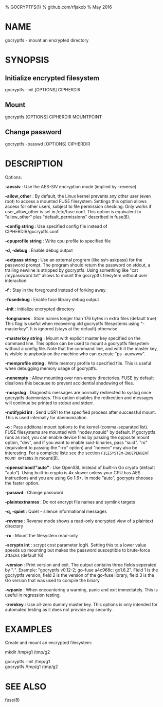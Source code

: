 % GOCRYPTFS(1)
% github.com/rfjakob
% May 2016

NAME
====

gocryptfs - mount an encrypted directory

SYNOPSIS
========

Initialize encrypted filesystem
-------------------------------

gocryptfs -init [OPTIONS] CIPHERDIR

Mount
-----

gocryptfs [OPTIONS] CIPHERDIR MOUNTPOINT

Change password
---------------

gocryptfs -passwd [OPTIONS] CIPHERDIR

DESCRIPTION
===========

Options:

**-aessiv**
:	Use the AES-SIV encryption mode (implied by -reverse)

**-allow_other**
:	By default, the Linux kernel prevents any other user (even root) to
access a mounted FUSE filesystem. Settings this option allows access for
other users, subject to file permission checking. Only works if
user_allow_other is set in /etc/fuse.conf. This option is equivalent to
"allow_other" plus "default_permissions" described in fuse(8).

**-config string**
:	Use specified config file instead of CIPHERDIR/gocryptfs.conf

**-cpuprofile string**
:	Write cpu profile to specified file

**-d, -debug**
:	Enable debug output

**-extpass string**
:	Use an external program (like ssh-askpass) for the password prompt.
The program should return the password on stdout, a trailing newline is
stripped by gocryptfs. Using something like "cat /mypassword.txt" allows
to mount the gocryptfs filesytem without user interaction.

**-f**
:	Stay in the foreground instead of forking away.

**-fusedebug**
:	Enable fuse library debug output

**-init**
:	Initialize encrypted directory

**-longnames**
:	Store names longer than 176 bytes in extra files (default true)
This flag is useful when recovering old gocryptfs filesystems using
"-masterkey". It is ignored (stays at the default) otherwise.

**-masterkey string**
:	Mount with explicit master key specified on the command line. This
option can be used to mount a gocryptfs filesystem without a config file.
Note that the command line, and with it the master key, is visible to
anybody on the machine who can execute "ps -auxwww".

**-memprofile string**
:	Write memory profile to specified file. This is useful when debugging
memory usage of gocryptfs.

**-nonempty**
:	Allow mounting over non-empty directories. FUSE by default disallows
this because to prevent accidential shadowing of files.

**-nosyslog**
:	Diagnostic messages are normally redirected to syslog once gocryptfs
daemonizes. This option disables the redirection and messages will
continue be printed to stdout and stderr.

**-notifypid int**
:	Send USR1 to the specified process after successful mount. This is
used internally for daemonization.

**-o**
: Pass additonal mount options to the kernel (comma-separated list).
FUSE filesystems are mounted with "nodev,nosuid" by default. If gocryptfs
runs as root, you can enable device files by passing the opposite mount option,
"dev", and if you want to enable suid-binaries, pass "suid".
"ro" (equivalent to passing the "-ro" option) and "noexec" may also be
interesting. For a complete liste see the section
`FILESYSTEM-INDEPENDENT MOUNT OPTIONS` in mount(8).

**-openssl bool/"auto"**
:	Use OpenSSL instead of built-in Go crypto (default "auto"). Using
built-in crypto is 4x slower unless your CPU has AES instructions and
you are using Go 1.6+. In mode "auto", gocrypts chooses the faster
option.

**-passwd**
:	Change password

**-plaintextnames**
:	Do not encrypt file names and symlink targets

**-q, -quiet**
:	Quiet - silence informational messages

**-reverse**
:	Reverse mode shows a read-only encrypted view of a plaintext
directory

**-ro**
:	Mount the filesystem read-only

**-scryptn int**
:	scrypt cost parameter logN. Setting this to a lower value speeds up
mounting but makes the password susceptible to brute-force attacks (default 16)

**-version**
:	Print version and exit. The output contains three fields seperated by
";". Example: "gocryptfs v0.12-2; go-fuse a4c968c; go1.6.2".
Field 1 is the gocryptfs version, field 2 is the version of the go-fuse
library, field 3 is the Go version that was used to compile the binary.

**-wpanic**
:	When encountering a warning, panic and exit immediately. This is
useful in regression testing.

**-zerokey**
:	Use all-zero dummy master key. This options is only intended for
automated testing as it does not provide any security.


EXAMPLES
========

Create and mount an encrypted filesystem:

mkdir /tmp/g1 /tmp/g2

gocryptfs -init /tmp/g1  
gocryptfs /tmp/g1 /tmp/g2


SEE ALSO
========
fuse(8)
